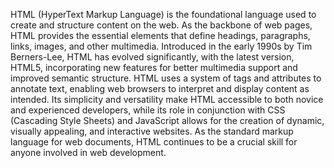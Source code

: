 HTML (HyperText Markup Language) is the foundational language used to create and structure content on the web. As the backbone of web pages, HTML provides the essential elements that define headings, paragraphs, links, images, and other multimedia. Introduced in the early 1990s by Tim Berners-Lee, HTML has evolved significantly, with the latest version, HTML5, incorporating new features for better multimedia support and improved semantic structure. HTML uses a system of tags and attributes to annotate text, enabling web browsers to interpret and display content as intended. Its simplicity and versatility make HTML accessible to both novice and experienced developers, while its role in conjunction with CSS (Cascading Style Sheets) and JavaScript allows for the creation of dynamic, visually appealing, and interactive websites. As the standard markup language for web documents, HTML continues to be a crucial skill for anyone involved in web development.